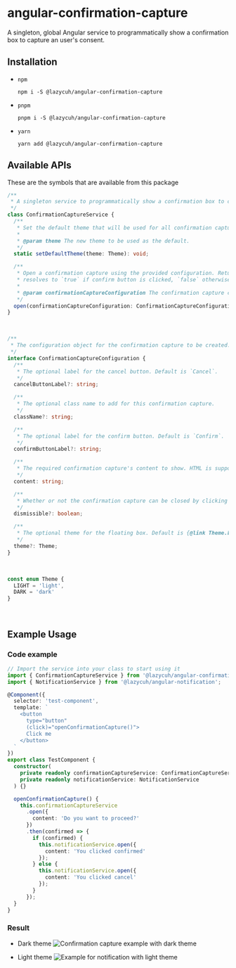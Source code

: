 # angular-confirmation-capture

A singleton, global Angular service to programmatically show a confirmation box to capture an user's consent.

## Installation

- `npm`
  ```
  npm i -S @lazycuh/angular-confirmation-capture
  ```
- `pnpm`
  ```
  pnpm i -S @lazycuh/angular-confirmation-capture
  ```
- `yarn`
  ```
  yarn add @lazycuh/angular-confirmation-capture
  ```

## Available APIs

These are the symbols that are available from this package

```typescript
/**
 * A singleton service to programmatically show a confirmation box to capture an user's consent.
 */
class ConfirmationCaptureService {
  /**
   * Set the default theme that will be used for all confirmation captures created in the future.
   *
   * @param theme The new theme to be used as the default.
   */
  static setDefaultTheme(theme: Theme): void;

  /**
   * Open a confirmation capture using the provided configuration. Return a promise that
   * resolves to `true` if confirm button is clicked, `false` otherwise.
   *
   * @param confirmationCaptureConfiguration The confirmation capture configuration object.
   */
  open(confirmationCaptureConfiguration: ConfirmationCaptureConfiguration): Promise<boolean>;
}
```

<br/>

```typescript
/**
 * The configuration object for the confirmation capture to be created.
 */
interface ConfirmationCaptureConfiguration {
  /**
   * The optional label for the cancel button. Default is `Cancel`.
   */
  cancelButtonLabel?: string;

  /**
   * The optional class name to add for this confirmation capture.
   */
  className?: string;

  /**
   * The optional label for the confirm button. Default is `Confirm`.
   */
  confirmButtonLabel?: string;

  /**
   * The required confirmation capture's content to show. HTML is supported.
   */
  content: string;

  /**
   * Whether or not the confirmation capture can be closed by clicking the backdrop.
   */
  dismissible?: boolean;

  /**
   * The optional theme for the floating box. Default is {@link Theme.LIGHT Theme.LIGHT}.
   */
  theme?: Theme;
}
```

<br/>

```typescript
const enum Theme {
  LIGHT = 'light',
  DARK = 'dark'
}
```

<br/>

## Example Usage

### Code example

```typescript
// Import the service into your class to start using it
import { ConfirmationCaptureService } from '@lazycuh/angular-confirmation-capture';
import { NotificationService } from '@lazycuh/angular-notification';

@Component({
  selector: 'test-component',
  template: `
    <button
      type="button"
      (click)="openConfirmationCapture()">
      Click me
    </button>
  `
})
export class TestComponent {
  constructor(
    private readonly confirmationCaptureService: ConfirmationCaptureService,
    private readonly notificationService: NotificationService
  ) {}

  openConfirmationCapture() {
    this.confirmationCaptureService
      .open({
        content: 'Do you want to proceed?'
      })
      .then(confirmed => {
        if (confirmed) {
          this.notificationService.open({
            content: 'You clicked confirmed'
          });
        } else {
          this.notificationService.open({
            content: 'You clicked cancel'
          });
        }
      });
  }
}
```

### Result

- Dark theme
  ![Confirmation capture example with dark theme](docs/example-1-dark-theme.gif)

- Light theme
  ![Example for notification with light theme](./docs/example-2-light-theme.gif)
